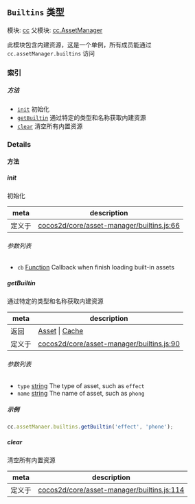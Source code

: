## `Builtins` 类型



模块: [cc](../modules/cc.md)
父模块: [cc.AssetManager](../modules/cc.AssetManager.md)


此模块包含内建资源，这是一个单例，所有成员能通过 `cc.assetManager.builtins` 访问



### 索引



##### 方法

  - [`init`](#init) 初始化
  - [`getBuiltin`](#getbuiltin) 通过特定的类型和名称获取内建资源
  - [`clear`](#clear) 清空所有内置资源



### Details




<!-- Method Block -->
#### 方法


##### init

初始化

| meta | description |
|------|-------------|
| 定义于 | [cocos2d/core/asset-manager/builtins.js:66](https://github.com/cocos-creator/engine/blob/e361a2e93351aacda485d2038abd4eba2998a298/cocos2d/core/asset-manager/builtins.js#L66) |

###### 参数列表
- `cb` <a href="https://developer.mozilla.org/en/JavaScript/Reference/Global_Objects/Function" class="crosslink external" target="_blank">Function</a> Callback when finish loading built-in assets


##### getBuiltin

通过特定的类型和名称获取内建资源

| meta | description |
|------|-------------|
| 返回 | <a href="../classes/Asset.html" class="crosslink">Asset</a> &#124; <a href="../classes/Cache.html" class="crosslink">Cache</a> 
| 定义于 | [cocos2d/core/asset-manager/builtins.js:90](https://github.com/cocos-creator/engine/blob/e361a2e93351aacda485d2038abd4eba2998a298/cocos2d/core/asset-manager/builtins.js#L90) |

###### 参数列表
- `type` <a href="https://developer.mozilla.org/en/JavaScript/Reference/Global_Objects/String" class="crosslink external" target="_blank">string</a> The type of asset, such as `effect`
- `name` <a href="https://developer.mozilla.org/en/JavaScript/Reference/Global_Objects/String" class="crosslink external" target="_blank">string</a> The name of asset, such as `phong`

##### 示例

```js
cc.assetManaer.builtins.getBuiltin('effect', 'phone');
```

##### clear

清空所有内置资源

| meta | description |
|------|-------------|
| 定义于 | [cocos2d/core/asset-manager/builtins.js:114](https://github.com/cocos-creator/engine/blob/e361a2e93351aacda485d2038abd4eba2998a298/cocos2d/core/asset-manager/builtins.js#L114) |




